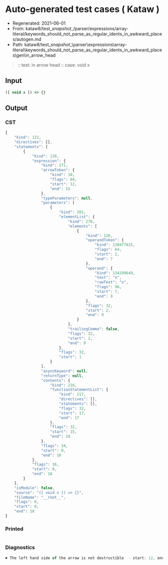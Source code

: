 # Auto-generated test cases ( Kataw )
- Regenerated: 2021-06-01
- From: kataw8/test\__snapshot__/parser/expressions/array-literal/keywords_should_not_parse_as_regular_idents_in_awkward_places/autogen.md
- Path: kataw8/test\__snapshot__\parser\expressions\array-literal\keywords_should_not_parse_as_regular_idents_in_awkward_places\gen\in_arrow_head
> :: test: in arrow head
> :: case: void x
## Input

`````js
([ void x ]) => {}
`````
## Output

### CST

```javascript
{
    "kind": 122,
    "directives": [],
    "statements": [
        {
            "kind": 120,
            "expression": {
                "kind": 271,
                "arrowToken": {
                    "kind": 10,
                    "flags": 64,
                    "start": 12,
                    "end": 15
                },
                "typeParameters": null,
                "parameters": [
                    {
                        "kind": 201,
                        "elementList": {
                            "kind": 270,
                            "elements": [
                                {
                                    "kind": 126,
                                    "operandToken": {
                                        "kind": 138477615,
                                        "flags": 64,
                                        "start": 2,
                                        "end": 7
                                    },
                                    "operand": {
                                        "kind": 134299649,
                                        "text": "x",
                                        "rawText": "x",
                                        "flags": 96,
                                        "start": 7,
                                        "end": 9
                                    },
                                    "flags": 32,
                                    "start": 2,
                                    "end": 9
                                }
                            ],
                            "trailingComma": false,
                            "flags": 32,
                            "start": 2,
                            "end": 9
                        },
                        "flags": 32,
                        "start": 1
                    }
                ],
                "asyncKeyword": null,
                "returnType": null,
                "contents": {
                    "kind": 216,
                    "functionStatementList": {
                        "kind": 217,
                        "directives": [],
                        "statements": [],
                        "flags": 32,
                        "start": 17,
                        "end": 17
                    },
                    "flags": 32,
                    "start": 15,
                    "end": 18
                },
                "flags": 34,
                "start": 0,
                "end": 18
            },
            "flags": 16,
            "start": 0,
            "end": 18
        }
    ],
    "isModule": false,
    "source": "([ void x ]) => {}",
    "fileName": "__root__",
    "flags": 0,
    "start": 0,
    "end": 18
}
```

### Printed

```javascript

```

### Diagnostics

```javascript
✖ The left hand side of the arrow is not destructible  - start: 12, end: 15

```

